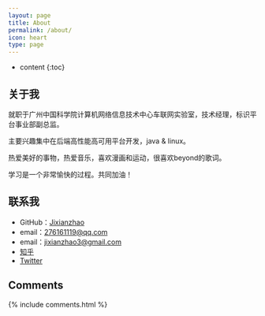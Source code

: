 ```yaml
---
layout: page
title: About
permalink: /about/
icon: heart
type: page
---
```


* content
{:toc}

## 关于我

就职于广州中国科学院计算机网络信息技术中心车联网实验室，技术经理，标识平台事业部副总监。

主要兴趣集中在后端高性能高可用平台开发，java & linux。

热爱美好的事物，热爱音乐，喜欢漫画和运动，很喜欢beyond的歌词。

学习是一个非常愉快的过程。共同加油！


## 联系我

* GitHub：[Jixianzhao](https://github.com/jixianzhao)
* email：276161119@qq.com
* email：jixianzhao3@gmail.com
* [知乎](https://www.zhihu.com/people/joseph_kei)
* [Twitter](https://twitter.com/joseph__kei)

## Comments

{% include comments.html %}

